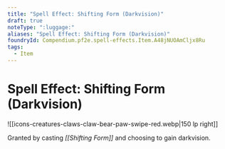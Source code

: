 ```yaml
---
title: "Spell Effect: Shifting Form (Darkvision)"
draft: true
noteType: ":luggage:"
aliases: "Spell Effect: Shifting Form (Darkvision)"
foundryId: Compendium.pf2e.spell-effects.Item.A48jNUOAmCljx8Ru
tags:
  - Item
---
```


# Spell Effect: Shifting Form (Darkvision)
![[icons-creatures-claws-claw-bear-paw-swipe-red.webp|150 lp right]]

Granted by casting _[[Shifting Form]]_ and choosing to gain darkvision.
